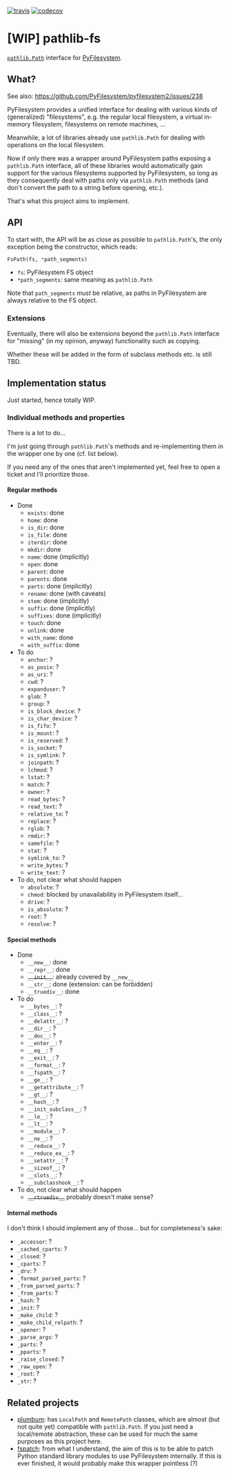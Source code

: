 [![travis](https://travis-ci.org/smheidrich/pathlib-fs.svg?branch=master)](https://travis-ci.org/smheidrich/pathlib-fs)
[![codecov](https://codecov.io/gh/smheidrich/pathlib-fs/branch/master/graph/badge.svg)](https://codecov.io/gh/smheidrich/pathlib-fs)

# [WIP] pathlib-fs

[``pathlib.Path``](https://docs.python.org/3/library/pathlib.html) interface
for [PyFilesystem](https://www.pyfilesystem.org/).

## What?

See also: https://github.com/PyFilesystem/pyfilesystem2/issues/238

PyFilesystem provides a unified interface for dealing with various kinds of
(generalized) "filesystems", e.g. the regular local filesystem, a virtual
in-memory filesystem, filesystems on remote machines, ...

Meanwhile, a lot of libraries already use ``pathlib.Path`` for dealing with
operations on the local filesystem.

Now if only there was a wrapper around PyFilesystem paths exposing a
``pathlib.Path`` interface, all of these libraries would automatically gain
support for the various filesystems supported by PyFilesystem, so long as they
consequently deal with paths only via ``pathlib.Path`` methods (and don't
convert the path to a string before opening, etc.).

That's what this project aims to implement.

## API

To start with, the API will be as close as possible to ``pathlib.Path``'s, the
only exception being the constructor, which reads:

```python
FsPath(fs, *path_segments)
```

- ``fs``: PyFilesystem FS object
- ``*path_segments``: same meaning as ``pathlib.Path``

Note that ``path_segments`` *must* be relative, as paths in PyFilesystem are
always relative to the FS object.

### Extensions

Eventually, there will also be extensions beyond the ``pathlib.Path`` interface
for "missing" (in my opinion, anyway) functionality such as copying.

Whether these will be added in the form of subclass methods etc. is still TBD.

## Implementation status

Just started, hence totally WIP.

### Individual methods and properties

There is a lot to do...

I'm just going through ``pathlib.Path``'s methods and re-implementing them in
the wrapper one by one (cf. list below).

If you need any of the ones that aren't implemented yet, feel free to open a
ticket and I'll prioritize those.

#### Regular methods

- Done
    - ``exists``: done
    - ``home``: done
    - ``is_dir``: done
    - ``is_file``: done
    - ``iterdir``: done
    - ``mkdir``: done
    - ``name``: done (implicitly)
    - ``open``: done
    - ``parent``: done
    - ``parents``: done
    - ``parts``: done (implicitly)
    - ``rename``: done (with caveats)
    - ``stem``: done (implicitly)
    - ``suffix``: done (implicitly)
    - ``suffixes``: done (implicitly)
    - ``touch``: done
    - ``unlink``: done
    - ``with_name``: done
    - ``with_suffix``: done
- To do
    - ``anchor``: ?
    - ``as_posix``: ?
    - ``as_uri``: ?
    - ``cwd``: ?
    - ``expanduser``: ?
    - ``glob``: ?
    - ``group``: ?
    - ``is_block_device``: ?
    - ``is_char_device``: ?
    - ``is_fifo``: ?
    - ``is_mount``: ?
    - ``is_reserved``: ?
    - ``is_socket``: ?
    - ``is_symlink``: ?
    - ``joinpath``: ?
    - ``lchmod``: ?
    - ``lstat``: ?
    - ``match``: ?
    - ``owner``: ?
    - ``read_bytes``: ?
    - ``read_text``: ?
    - ``relative_to``: ?
    - ``replace``: ?
    - ``rglob``: ?
    - ``rmdir``: ?
    - ``samefile``: ?
    - ``stat``: ?
    - ``symlink_to``: ?
    - ``write_bytes``: ?
    - ``write_text``: ?
- To do, not clear what should happen
    - ``absolute``: ?
    - ``chmod``: blocked by unavailability in PyFilesystem itself...
    - ``drive``: ?
    - ``is_absolute``: ?
    - ``root``: ?
    - ``resolve``: ?

#### Special methods

- Done
    - ``__new__``: done
    - ``__repr__``: done
    - ~~``__init__``~~: already covered by ``__new__``
    - ``__str__``: done (extension: can be forbidden)
    - ``__truediv__``: done
- To do
    - ``__bytes__``: ?
    - ``__class__``: ?
    - ``__delattr__``: ?
    - ``__dir__``: ?
    - ``__doc__``: ?
    - ``__enter__``: ?
    - ``__eq__``: ?
    - ``__exit__``: ?
    - ``__format__``: ?
    - ``__fspath__``: ?
    - ``__ge__``: ?
    - ``__getattribute__``: ?
    - ``__gt__``: ?
    - ``__hash__``: ?
    - ``__init_subclass__``: ?
    - ``__le__``: ?
    - ``__lt__``: ?
    - ``__module__``: ?
    - ``__ne__``: ?
    - ``__reduce__``: ?
    - ``__reduce_ex__``: ?
    - ``__setattr__``: ?
    - ``__sizeof__``: ?
    - ``__slots__``: ?
    - ``__subclasshook__``: ?
- To do, not clear what should happen
    - ~~``__rtruediv__``~~ probably doesn't make sense?

#### Internal methods

I don't think I should implement any of those... but for completeness's sake:

- ``_accessor``: ?
- ``_cached_cparts``: ?
- ``_closed``: ?
- ``_cparts``: ?
- ``_drv``: ?
- ``_format_parsed_parts``: ?
- ``_from_parsed_parts``: ?
- ``_from_parts``: ?
- ``_hash``: ?
- ``_init``: ?
- ``_make_child``: ?
- ``_make_child_relpath``: ?
- ``_opener``: ?
- ``_parse_args``: ?
- ``_parts``: ?
- ``_pparts``: ?
- ``_raise_closed``: ?
- ``_raw_open``: ?
- ``_root``: ?
- ``_str``: ?


## Related projects

- [plumbum](https://plumbum.readthedocs.io/): has ``LocalPath`` and
  ``RemotePath`` classes, which are almost (but not quite yet) compatible with
  ``pathlib.Path``. If you just need a local/remote abstraction, these can be
  used for much the same purposes as this project here.
- [fspatch](https://github.com/PyFilesystem/fspatch): from what I understand,
  the aim of this is to be able to patch Python standard library modules to use
  PyFilesystem internally. If this is ever finished, it would probably make
  this wrapper pointless (?)
